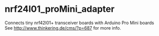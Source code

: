 # nrf24l01_proMini_adapter
Connects tiny nrf42l01+ transceiver boards with Arduino Pro Mini boards
See http://www.thinkering.de/cms/?p=687 for more info.
